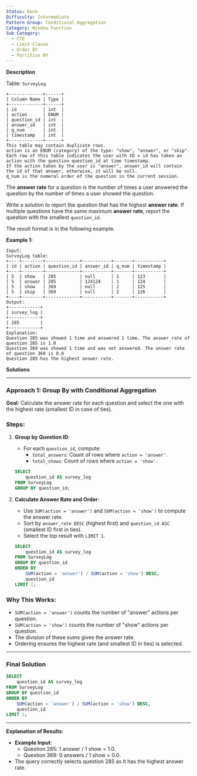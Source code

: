 ```yaml
---
Status: Done
Difficulty: Intermediate
Pattern Group: Conditional Aggregation
Category: Window Function
Sub Category:
  - CTE
  - Limit Clause
  - Order BY
  - Partition BY
---
```

**Description**

Table: `SurveyLog`

```Plain
+-------------+------+
| Column Name | Type |
+-------------+------+
| id          | int  |
| action      | ENUM |
| question_id | int  |
| answer_id   | int  |
| q_num       | int  |
| timestamp   | int  |
+-------------+------+
This table may contain duplicate rows.
action is an ENUM (category) of the type: "show", "answer", or "skip".
Each row of this table indicates the user with ID = id has taken an action with the question question_id at time timestamp.
If the action taken by the user is "answer", answer_id will contain the id of that answer, otherwise, it will be null.
q_num is the numeral order of the question in the current session.
```

The **answer rate** for a question is the number of times a user answered the question by the number of times a user showed the question.

Write a solution to report the question that has the highest **answer rate**. If multiple questions have the same maximum **answer rate**, report the question with the smallest `question_id`.

The result format is in the following example.

**Example 1:**

```Plain
Input:
SurveyLog table:
+----+--------+-------------+-----------+-------+-----------+
| id | action | question_id | answer_id | q_num | timestamp |
+----+--------+-------------+-----------+-------+-----------+
| 5  | show   | 285         | null      | 1     | 123       |
| 5  | answer | 285         | 124124    | 1     | 124       |
| 5  | show   | 369         | null      | 2     | 125       |
| 5  | skip   | 369         | null      | 2     | 126       |
+----+--------+-------------+-----------+-------+-----------+
Output:
+------------+
| survey_log |
+------------+
| 285        |
+------------+
Explanation:
Question 285 was showed 1 time and answered 1 time. The answer rate of question 285 is 1.0
Question 369 was showed 1 time and was not answered. The answer rate of question 369 is 0.0
Question 285 has the highest answer rate.
```

**Solutions**

---

### **Approach 1: Group By with Conditional Aggregation**

**Goal**: Calculate the answer rate for each question and select the one with the highest rate (smallest ID in case of ties).

### Steps:

1. **Group by Question ID**:
    
    - For each `question_id`, compute:
        - `total_answers`: Count of rows where `action = 'answer'`.
        - `total_shows`: Count of rows where `action = 'show'`.
    
    ```SQL
    SELECT
        question_id AS survey_log
    FROM SurveyLog
    GROUP BY question_id;
    ```
    
2. **Calculate Answer Rate and Order**:
    
    - Use `SUM(action = 'answer')` and `SUM(action = 'show')` to compute the answer rate.
    - Sort by `answer_rate DESC` (highest first) and `question_id ASC` (smallest ID first in ties).
    - Select the top result with `LIMIT 1`.
    
    ```SQL
    SELECT
        question_id AS survey_log
    FROM SurveyLog
    GROUP BY question_id
    ORDER BY
        SUM(action = 'answer') / SUM(action = 'show') DESC,
        question_id
    LIMIT 1;
    ```
    

### Why This Works:

- `SUM(action = 'answer')` counts the number of "answer" actions per question.
- `SUM(action = 'show')` counts the number of "show" actions per question.
- The division of these sums gives the answer rate.
- Ordering ensures the highest rate (and smallest ID in ties) is selected.

---

### **Final Solution**

```SQL
SELECT
    question_id AS survey_log
FROM SurveyLog
GROUP BY question_id
ORDER BY
    SUM(action = 'answer') / SUM(action = 'show') DESC,
    question_id
LIMIT 1;
```

---

**Explanation of Results**:

- **Example Input**:
    - Question 285: 1 answer / 1 show = 1.0.
    - Question 369: 0 answers / 1 show = 0.0.
- The query correctly selects question 285 as it has the highest answer rate.
